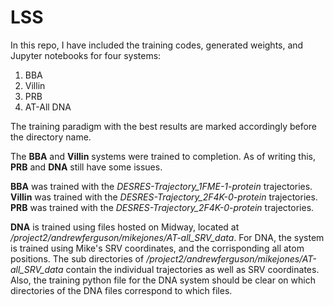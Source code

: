 # LSS

In this repo, I have included the training codes, generated weights, and Jupyter notebooks for four systems:

<ol>
<li>BBA</li>
<li>Villin</li>
<li>PRB</li>
<li>AT-All DNA</li>
</ol>

The training paradigm with the best results are marked accordingly before the directory name.

The **BBA** and **Villin** systems were trained to completion. As of writing this, **PRB** and **DNA** still have some issues.

**BBA** was trained with the <em>DESRES-Trajectory_1FME-1-protein</em> trajectories.
**Villin** was trained with the <em>DESRES-Trajectory_2F4K-0-protein</em> trajectories.
**PRB** was trained with the <em>DESRES-Trajectory_2F4K-0-protein</em> trajectories.

**DNA** is trained using files hosted on Midway, located at <em>/project2/andrewferguson/mikejones/AT-all_SRV_data</em>. For DNA, the system is trained using Mike's SRV coordinates, and the corrisponding all atom positions. The sub directories of <em>/project2/andrewferguson/mikejones/AT-all_SRV_data</em> contain the individual trajectories as well as SRV coordinates. Also, the training python file for the DNA system should be clear on which directories of the DNA files correspond to which files.
